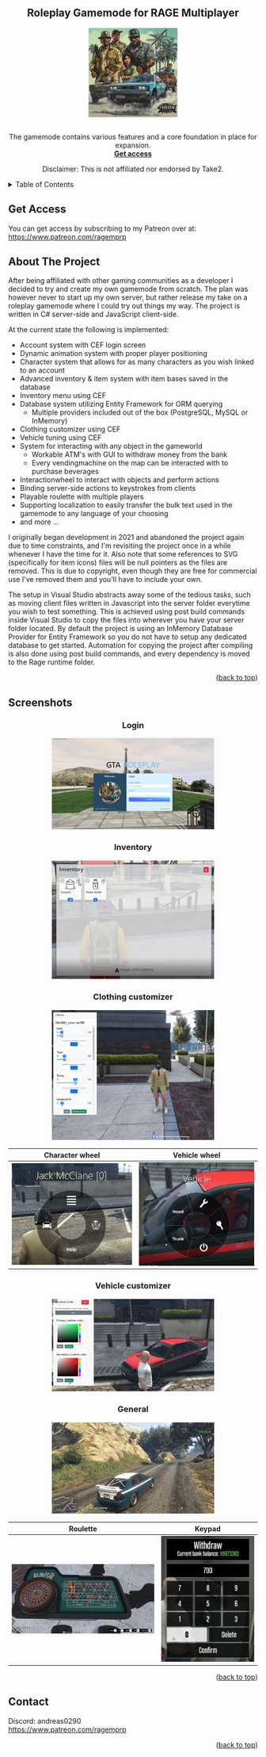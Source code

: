 <a name="readme-top"></a>

<div align="center">
  <h2 align="center">Roleplay Gamemode for RAGE Multiplayer</h2>
  <img src="images/logo.jpg" width="180" height="180" align="center">
  <br>
  <br>
  <p align="center">
    The gamemode contains various features and a core foundation in place for expansion. 
    <br />
    <a href="https://www.patreon.com/ragemprp"><strong>Get access</strong></a>
    <br />
    <p>Disclaimer: This is not affiliated nor endorsed by Take2.</p>
  </p>
</div>

<!-- TABLE OF CONTENTS -->
<details>
  <summary>Table of Contents</summary>
  <ol>
      <li><a href="#get-access">Get Access</a></li>
    <li><a href="#about-the-project">About The Project</a></li>
    <li><a href="#screenshots">Screenshots</a></li>
    <li><a href="#contact">Contact</a></li>
  </ol>
</details>

## Get Access
You can get access by subscribing to my Patreon over at:
<br>
https://www.patreon.com/ragemprp

<!-- ABOUT THE PROJECT -->
## About The Project

After being affiliated with other gaming communities as a developer I decided to try and create my own gamemode from scratch. The plan was however never to start up my own server, but rather release my take on a roleplay gamemode where I could try out things my way. The project is written in C# server-side and JavaScript client-side. 

At the current state the following is implemented:
* Account system with CEF login screen
* Dynamic animation system with proper player positioning
* Character system that allows for as many characters as you wish linked to an account
* Advanced inventory & item system with item bases saved in the database
* Inventory menu using CEF
* Database system utilizing Entity Framework for ORM querying
  * Multiple providers included out of the box (PostgreSQL, MySQL or InMemory)
* Clothing customizer using CEF
* Vehicle tuning using CEF
* System for interacting with any object in the gameworld
  * Workable ATM's with GUI to withdraw money from the bank
  * Every vendingmachine on the map can be interacted with to purchase beverages
* Interactionwheel to interact with objects and perform actions
* Binding server-side actions to keystrokes from clients
* Playable roulette with multiple players
* Supporting localization to easily transfer the bulk text used in the gamemode to any language of your choosing
* and more ...

I originally began development in 2021 and abandoned the project again due to time constraints, and I'm revisiting the project once in a while whenever I have the time for it. Also note that some references to SVG (specifically for item icons) files will be null pointers as the files are removed. This is due to copyright, even though they are free for commercial use I've removed them and you'll have to include your own. 

The setup in Visual Studio abstracts away some of the tedious tasks, such as moving client files written in Javascript into the server folder everytime you wish to test something. This is achieved using post build commands inside Visual Studio to copy the files into wherever you have your server folder located. By default the project is using an InMemory Database Provider for Entity Framework so you do not have to setup any dedicated database to get started. Automation for copying the project after compiling is also done using post build commands, and every dependency is moved to the Rage runtime folder. 

<p align="right">(<a href="#readme-top">back to top</a>)</p>

<!-- SCREENSHOTS -->
## Screenshots

<div align="center"><h3>Login</h3><img src="images/login.png" width="65%"/></div>

<div align="center"><h3>Inventory</h3><img src="images/inventory.png" width="65%"/></div>

<div align="center"><h3>Clothing customizer</h3><img src="images/clothesmenu.png" width="65%"/></div>

Character wheel             |  Vehicle wheel
:-------------------------:|:-------------------------:
![](/images/interactionmenu.png)  |  ![](/images/vehiclemenu.png)

<div align="center"><h3>Vehicle customizer</h3><img src="images/carmodmenu.png" width="65%"/></div>

<div align="center"><h3>General</h3><img src="images/carmodded.png" width="65%"/></div>

Roulette            |  Keypad
:-------------------------:|:-------------------------:
![](/images/roulette.png)  |  ![](/images/keypad.png)


<p align="right">(<a href="#readme-top">back to top</a>)</p>

<!-- CONTACT -->
## Contact

Discord: andreas0290
<br>
https://www.patreon.com/ragemprp

<p align="right">(<a href="#readme-top">back to top</a>)</p>

